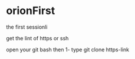 # orionFirst
the first sessionli


get the lint of https or ssh

open your git bash then 
1- type git clone https-link
